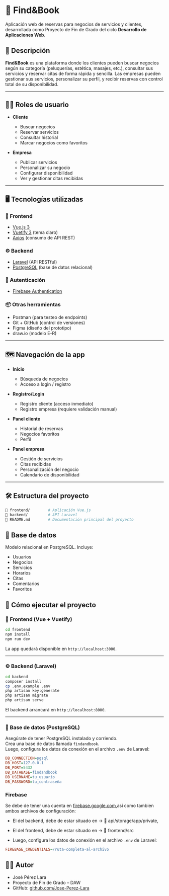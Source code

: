 # 📘 Find&Book

Aplicación web de reservas para negocios de servicios y clientes, desarrollada como Proyecto de Fin de Grado del ciclo **Desarrollo de Aplicaciones Web**.

## 📌 Descripción

**Find&Book** es una plataforma donde los clientes pueden buscar negocios según su categoría (peluquerías, estética, masajes, etc.), consultar sus servicios y reservar citas de forma rápida y sencilla. Las empresas pueden gestionar sus servicios, personalizar su perfil, y recibir reservas con control total de su disponibilidad.

---

## 🧑‍💼 Roles de usuario

- **Cliente**
  - Buscar negocios
  - Reservar servicios
  - Consultar historial
  - Marcar negocios como favoritos

- **Empresa**
  - Publicar servicios
  - Personalizar su negocio
  - Configurar disponibilidad
  - Ver y gestionar citas recibidas

---

## 🖥️ Tecnologías utilizadas

### 🔧 Frontend
- [Vue.js 3](https://vuejs.org/)
- [Vuetify 3](https://vuetifyjs.com/) (tema claro)
- [Axios](https://axios-http.com/) (consumo de API REST)

### ⚙️ Backend
- [Laravel](https://laravel.com/) (API RESTful)
- [PostgreSQL](https://www.postgresql.org/) (base de datos relacional)

### 🔐 Autenticación
- [Firebase Authentication](https://firebase.google.com/products/auth)

### 📦 Otras herramientas
- Postman (para testeo de endpoints)
- Git + GitHub (control de versiones)
- Figma (diseño del prototipo)
- draw.io (modelo E-R)

---

## 🗺️ Navegación de la app

- **Inicio**
  - Búsqueda de negocios
  - Acceso a login / registro

- **Registro/Login**
  - Registro cliente (acceso inmediato)
  - Registro empresa (requiere validación manual)

- **Panel cliente**
  - Historial de reservas
  - Negocios favoritos
  - Perfil

- **Panel empresa**
  - Gestión de servicios
  - Citas recibidas
  - Personalización del negocio
  - Calendario de disponibilidad

---

## 🛠️ Estructura del proyecto

```bash
📁 frontend/        # Aplicación Vue.js
📁 backend/         # API Laravel
📄 README.md        # Documentación principal del proyecto
```

## 📄 Base de datos

Modelo relacional en PostgreSQL. Incluye:
- Usuarios
- Negocios
- Servicios
- Horarios
- Citas
- Comentarios
- Favoritos


## 🧪 Cómo ejecutar el proyecto

### 🚀 Frontend (Vue + Vuetify)

```bash
cd frontend
npm install
npm run dev
```

La app quedará disponible en `http://localhost:3000`.

---

### ⚙️ Backend (Laravel)

```bash
cd backend
composer install
cp .env.example .env
php artisan key:generate
php artisan migrate
php artisan serve
```

El backend arrancará en `http://localhost:8000`.

---

### 🧱 Base de datos (PostgreSQL)

Asegúrate de tener PostgreSQL instalado y corriendo.  
Crea una base de datos llamada `findandbook`.  
Luego, configura los datos de conexión en el archivo `.env` de Laravel:

```ini
DB_CONNECTION=pgsql
DB_HOST=127.0.0.1
DB_PORT=5432
DB_DATABASE=findandbook
DB_USERNAME=tu_usuario
DB_PASSWORD=tu_contraseña
```

### Firebase
Se debe de tener una cuenta en [firebase.google.com](https://firebase.google.com/),así como tambien ambos archivos de configuración:
- El del backend, debe de estar situado en -> 📁 api/storage/app/private,
- El del frontend, debe de estar situado en -> 📁 frontend/src

- Luego, configura los datos de conexión en el archivo `.env` de Laravel:

```ini
FIREBASE_CREDENTIALS=/ruta-completa-al-archivo
```

## 👨‍🎓 Autor

- José Pérez Lara  
- Proyecto de Fin de Grado – DAW  
- GitHub: [github.com/Jose-Perez-Lara](https://github.com/Jose-Perez-Lara)
